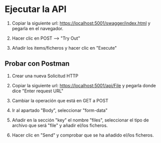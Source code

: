 # Ejecutar la API

1) Copiar la siguiente url: <https://localhost:5001/swagger/index.html> y pegarla en el navegador.

2) Hacer clic en POST --> "Try Out"

3) Añadir los items/ficheros  y hacer clic en "Execute"

## Probar con Postman

1) Crear una nueva Solicitud HTTP

2) Copiar la siguiente url: <https://localhost:5001/api/File> y pegarla donde dice "Enter request URL"

3) Cambiar la operación que está en GET a POST

4) Ir al apartado "Body", seleccionar "form-data"

5) Añadir en la sección "key" el nombre "files", seleccionar el tipo de archivo que será "file" y añadir el/los ficheros.

6) Hacer clic en "Send" y comprobar que se ha añadido el/los ficheros.
